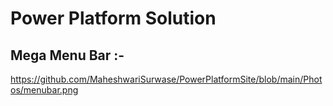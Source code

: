 # Power Platform Solution 

## Mega Menu Bar :-
https://github.com/MaheshwariSurwase/PowerPlatformSite/blob/main/Photos/menubar.png



